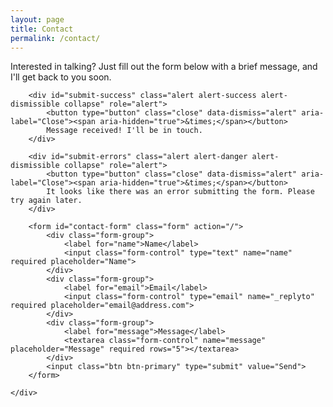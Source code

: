 ```yaml
---
layout: page
title: Contact
permalink: /contact/
---
```


<!-- Do you have a job or project? Send me your job or project specification and description, i hope to hear from you. If you have a question or query that is not answered elsewhere on this website, you also can feel free to contact me.

Due to the amount of mail i'm receive, may take some time to get back to you. Thank you for your patience!

<meta name="referrer" content="origin">
<form id="contactform" role="form" method="POST">
	<div class="row">
	<input type="hidden" name="_subject" value="CONTACT - CREATORBE LINKS" />
		<div class="form-group col-lg-4">
			<label>Name</label>
			<input id="name" type="text" name="name" class="form-control">
		</div>
		<div class="form-group col-lg-4">
			<label>Email Address</label>
			<input id="email" type="email" name="_replyto" class="form-control">
			<input type="hidden" name="_subject" value="CREATORBE LINKS" />
		</div>
		<input type="text" name="_gotcha" style="display:none" />
		<div class="clearfix"></div>
		<div class="form-group col-lg-12">
			<label>Message</label>
			<textarea id="message" name="message" class="form-control" rows="6"></textarea>
			<input type="text" name="_gotcha" style="display:none" />
		</div>
		<div class="form-group col-lg-12">
			<input type="submit" value="Send">
		</div>
	</div>
</form>
<script>
    var contactform =  document.getElementById('contactform');
    contactform.setAttribute('action', '//formspree.io/' + 'creatorb45' + '@' + 'gmail' + '.' + 'com');
</script>

 -->
<div class="row">
 	<!-- <div class="col-lg-6 col-lg-offset-3"> -->
 	 	<div class="col-lg-12">
 		<p>Interested in talking? Just fill out the form below with a brief message, and I'll get back to you soon.</p>

 		<div id="submit-success" class="alert alert-success alert-dismissible collapse" role="alert">
 			<button type="button" class="close" data-dismiss="alert" aria-label="Close"><span aria-hidden="true">&times;</span></button>
 			Message received! I'll be in touch.
 		</div>

 		<div id="submit-errors" class="alert alert-danger alert-dismissible collapse" role="alert">
 			<button type="button" class="close" data-dismiss="alert" aria-label="Close"><span aria-hidden="true">&times;</span></button>
 			It looks like there was an error submitting the form. Please try again later.
 		</div>

 		<form id="contact-form" class="form" action="/">
 			<div class="form-group">
 				<label for="name">Name</label>
 				<input class="form-control" type="text" name="name" required placeholder="Name">
 			</div>
 			<div class="form-group">
 				<label for="email">Email</label>
 				<input class="form-control" type="email" name="_replyto" required placeholder="email@address.com">
 			</div>
 			<div class="form-group">
 				<label for="message">Message</label>
 				<textarea class="form-control" name="message" placeholder="Message" required rows="5"></textarea>
 			</div>
 			<input class="btn btn-primary" type="submit" value="Send">
 		</form>

 	</div>
 </div>